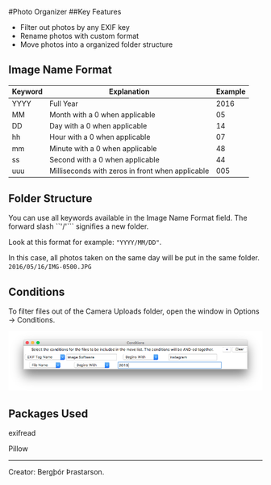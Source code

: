 #Photo Organizer
##Key Features
- Filter out photos by any EXIF key
- Rename photos with custom format
- Move photos into a organized folder structure

## Image Name Format
|Keyword | Explanation         | Example |
|--------|---------------------|---------|
|YYYY    | Full Year           | 2016    |
|MM      | Month with a 0 when applicable|05|
|DD      | Day with a 0 when applicable|14|
|hh      | Hour with a 0 when applicable|07|
|mm      | Minute with a 0 when applicable|48|
|ss      | Second with a 0 when applicable|44|
|uuu     | Milliseconds with zeros in front when applicable|005|

## Folder Structure
You can use all keywords available in the Image Name Format field. The forward slash ``'/'``` signifies a new folder.

Look at this format for example: ```"YYYY/MM/DD"```.

In this case, all photos taken on the same day will be put in the same folder. ```2016/05/16/IMG-0500.JPG```

## Conditions
To filter files out of the Camera Uploads folder, open the window in Options -> Conditions.

![](./Conditions1.png)

## Packages Used
exifread

Pillow

---
Creator: Bergþór Þrastarson.
